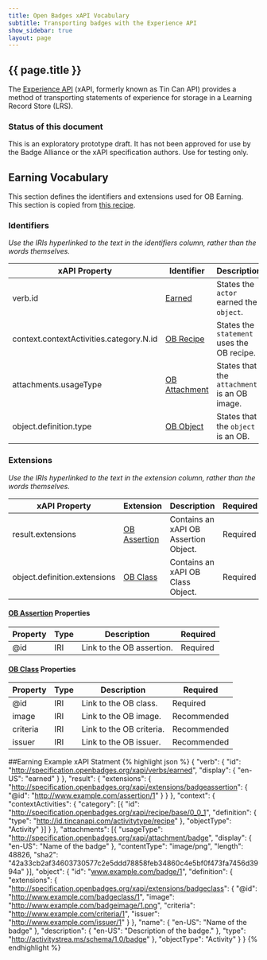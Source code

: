```yaml
---
title: Open Badges xAPI Vocabulary
subtitle: Transporting badges with the Experience API
show_sidebar: true
layout: page
---
```


## {{ page.title }}
The [Experience API](https://github.com/adlnet/xAPI-Spec/blob/master/xAPI.md) (xAPI, formerly known as Tin Can API) provides a method of transporting statements of experience for storage in a Learning Record Store (LRS). 

### Status of this document
This is an exploratory prototype draft. It has not been approved for use by the Badge Alliance or the xAPI specification authors. Use for testing only. 

## Earning Vocabulary
This section defines the identifiers and extensions used for OB Earning. 
This section is copied from [this recipe](https://github.com/ht2/BadgesCoP/tree/master/earning).

### Identifiers
*Use the IRIs hyperlinked to the text in the identifiers column, rather than the words themselves.*

xAPI Property | Identifier | Description | Required
--- | --- | --- | ---
verb.id | [Earned](http://specification.openbadges.org/xapi/verbs/earned) | States the `actor` earned the `object`. | Required
context.contextActivities.category.N.id | [OB Recipe](http://specification.openbadges.org/xapi/recipe/base/0_0_1) | States the `statement` uses the OB recipe. | Required
attachments.usageType | [OB Attachment](http://specification.openbadges.org/xapi/attachment/badge) | States that the `attachment` is an OB image. | Required
object.definition.type | [OB Object](http://activitystrea.ms/schema/1.0/badge) | States that the `object` is an OB. | Required

### Extensions
*Use the IRIs hyperlinked to the text in the extension column, rather than the words themselves.*

xAPI Property | Extension | Description | Required
--- | --- | --- | ---
result.extensions | [OB Assertion](http://specification.openbadges.org/xapi/extensions/badgeassertion) | Contains an xAPI OB Assertion Object. | Required
object.definition.extensions | [OB Class](http://specification.openbadges.org/xapi/extensions/badgeclass) | Contains an xAPI OB Class Object. | Required

#### [OB Assertion](http://specification.openbadges.org/xapi/extensions/badgeassertion) Properties

Property | Type | Description | Required
--- | --- | --- | ---
@id | IRI | Link to the OB assertion. | Required


#### [OB Class](http://specification.openbadges.org/xapi/extensions/badgeclass) Properties

Property | Type | Description | Required
--- | --- | --- | ---
@id | IRI | Link to the OB class. | Required
image | IRI | Link to the OB image. | Recommended
criteria | IRI | Link to the OB criteria. | Recommended
issuer | IRI | Link to the OB issuer. | Recommended

##Earning Example xAPI Statment
{% highlight json %}
{
  "verb": {
    "id": "http://specification.openbadges.org/xapi/verbs/earned",
    "display": {
      "en-US": "earned"
    }
  },
  "result": {
    "extensions": {
      "http://specification.openbadges.org/xapi/extensions/badgeassertion": {
        "@id": "http://www.example.com/assertion/1"
      }
    }
  },
  "context": {
    "contextActivities": {
      "category": [{
        "id": "http://specification.openbadges.org/xapi/recipe/base/0_0_1",
        "definition": {
          "type": "http://id.tincanapi.com/activitytype/recipe"
        },
        "objectType": "Activity"
      }]
    }
  },
  "attachments": [{
    "usageType": "http://specification.openbadges.org/xapi/attachment/badge",
    "display": {
      "en-US": "Name of the badge"
    },
    "contentType": "image/png",
    "length": 48826,
    "sha2": "42a33cb2af34603730577c2e5ddd78858feb34860c4e5bf0f473fa7456d3994a"
  }],
  "object": {
    "id": "www.example.com/badge/1",
    "definition": {
      "extensions": {
        "http://specification.openbadges.org/xapi/extensions/badgeclass": {
          "@id": "http://www.example.com/badgeclass/1",
          "image": "http://www.example.com/badgeimage/1.png",
          "criteria": "http://www.example.com/criteria/1",
          "issuer": "http://www.example.com/issuer/1"
        }
      },
      "name": {
        "en-US": "Name of the badge"
      },
      "description": {
        "en-US": "Description of the badge."
      },
      "type": "http://activitystrea.ms/schema/1.0/badge"
    },
    "objectType": "Activity"
  }
}
{% endhighlight %}
